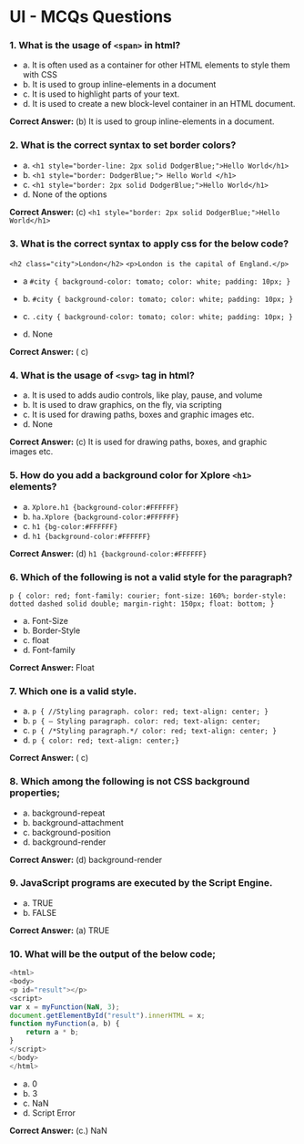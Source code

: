# UI - MCQs Questions


### 1. What is the usage of `<span>` in html?
- a. It is often used as a container for other HTML elements to style them with CSS
- b. It is used to group inline-elements in a document
- c. It is used to highlight parts of your text.
- d. It is used to create a new block-level container in an HTML document.

**Correct Answer:** (b) It is used to group inline-elements in a document.

### 2. What is the correct syntax to set border colors?
- a. `<h1 style="border-line: 2px solid DodgerBlue;">Hello World</h1>`
- b. `<h1 style="border: DodgerBlue;"> Hello World </h1>`
- c. `<h1 style="border: 2px solid DodgerBlue;">Hello World</h1>`
- d. None of the options

**Correct Answer:** (c) `<h1 style="border: 2px solid DodgerBlue;">Hello World</h1>`



### 3. What is the correct syntax to apply css for the below code?
`<h2 class="city">London</h2>`
`<p>London is the capital of England.</p>`

- a
  `#city {
  background-color:
  tomato; color: white;
  padding: 10px;
  }`

- b.
  `#city {
  background-color:
  tomato; color: white;
  padding: 10px;
  }`
- c.
  `.city {
    background-color: tomato;
    color: white;
    padding: 10px;
  }
  `
- d. None

**Correct Answer:** ( c)


### 4. What is the usage of `<svg>` tag in html?
- a. It is used to adds audio controls, like play, pause, and volume
- b. It is used to draw graphics, on the fly, via scripting
- c. It is used for drawing paths, boxes and graphic images etc.
- d. None

**Correct Answer:** (c) It is used for drawing paths, boxes, and graphic images etc.

### 5.  How do you add a background color for Xplore `<h1>` elements?
- a. `Xplore.h1 {background-color:#FFFFFF}`
- b. `ha.Xplore {background-color:#FFFFFF}`
- c. `h1 {bg-color:#FFFFFF}`
- d. `h1 {background-color:#FFFFFF}`

**Correct Answer:** (d) `h1 {background-color:#FFFFFF}`

### 6. Which of the following is not a valid style for the paragraph?
`
p {
color: red;
font-family:
courier; font-size:
160%;
border-style: dotted dashed solid
double; margin-right: 150px;
float: bottom;
}
`

- a. Font-Size
- b. Border-Style
- c. float
- d. Font-family

**Correct Answer:** Float

### 7. Which one is a valid style.
- a.
  `p {
  //Styling paragraph.
  color: red;
  text-align: center;
  } `
- b.
  `p {
  – Styling
  paragraph. color:
  red;
  text-align: center;`
- c.
  `p {
  /*Styling paragraph.*/
  color: red;
  text-align: center;
  }`
- d.
  `p {
  color: red;
  text-align: center;}`

**Correct Answer:** ( c)

### 8. Which among the following is not CSS background properties;
- a. background-repeat
- b. background-attachment
- c. background-position
- d. background-render

**Correct Answer:** (d) background-render

### 9. JavaScript programs are executed by the Script Engine.
- a. TRUE
- b. FALSE

**Correct Answer:** (a) TRUE

### 10. What will be the output of the below code;
```js
<html>
<body>
<p id="result"></p>
<script>
var x = myFunction(NaN, 3);
document.getElementById("result").innerHTML = x;
function myFunction(a, b) { 
    return a * b;
}
</script>
</body>
</html>

```
- a. 0
- b. 3
- c. NaN
- d. Script Error

**Correct Answer:** (c.) NaN 

